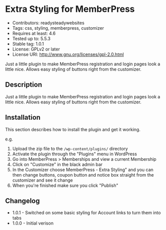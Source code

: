 # Extra Styling for MemberPress

* Contributors: readysteadywebsites
* Tags: css, styling, memberpress, customizer
* Requires at least: 4.6
* Tested up to: 5.5.3
* Stable tag: 1.0.1
* License: GPLv2 or later
* License URI: http://www.gnu.org/licenses/gpl-2.0.html

Just a little plugin to make MemberPress registration and login pages look a little nice. Allows easy styling of buttons right from the customizer.

## Description

Just a little plugin to make MemberPress registration and login pages look a little nice. Allows easy styling of buttons right from the customizer.

## Installation

This section describes how to install the plugin and get it working.

e.g.

1. Upload the zip file to the `/wp-content/plugins/` directory
2. Activate the plugin through the "Plugins" menu in WordPress
3. Go into MemberPress &gt; Memberships and view a current Membership
4. Click on "Customize" in the black admin bar
5. In the Customizer choose MemberPress - Extra Styling" and you can then change buttons, coupon button and notice box straight from the customizer and see it change
6. When you're finished make sure you click "Publish"

## Changelog

* 1.0.1 - Switched on some basic styling for Account links to turn them into tabs
* 1.0.0 - Initial verison
